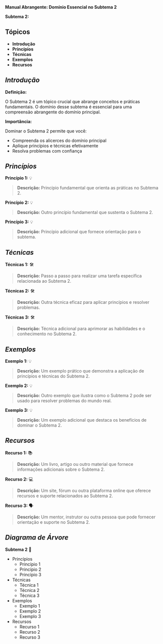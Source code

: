 **Manual Abrangente: Domínio Essencial no Subtema 2**

**Subtema 2:**

## Tópicos

- **Introdução**
- **Princípios**
- **Técnicas**
- **Exemplos**
- **Recursos**

## ***Introdução***

**Definição:**

O Subtema 2 é um tópico crucial que abrange conceitos e práticas fundamentais. O domínio desse subtema é essencial para uma compreensão abrangente do domínio principal.

**Importância:**

Dominar o Subtema 2 permite que você:

- Compreenda os alicerces do domínio principal
- Aplique princípios e técnicas efetivamente
- Resolva problemas com confiança

## ***Princípios***

**Princípio 1:** 💡

> **Descrição:** Princípio fundamental que orienta as práticas no Subtema 2.

**Princípio 2:** 💡

> **Descrição:** Outro princípio fundamental que sustenta o Subtema 2.

**Princípio 3:** 💡

> **Descrição:** Princípio adicional que fornece orientação para o subtema.

## ***Técnicas***

**Técnicas 1:** 🛠️

> **Descrição:** Passo a passo para realizar uma tarefa específica relacionada ao Subtema 2.

**Técnicas 2:** 🛠️

> **Descrição:** Outra técnica eficaz para aplicar princípios e resolver problemas.

**Técnicas 3:** 🛠️

> **Descrição:** Técnica adicional para aprimorar as habilidades e o conhecimento no Subtema 2.

## ***Exemplos***

**Exemplo 1:** 💡

> **Descrição:** Um exemplo prático que demonstra a aplicação de princípios e técnicas do Subtema 2.

**Exemplo 2:** 💡

> **Descrição:** Outro exemplo que ilustra como o Subtema 2 pode ser usado para resolver problemas do mundo real.

**Exemplo 3:** 💡

> **Descrição:** Um exemplo adicional que destaca os benefícios de dominar o Subtema 2.

## ***Recursos***

**Recurso 1:** 📚

> **Descrição:** Um livro, artigo ou outro material que fornece informações adicionais sobre o Subtema 2.

**Recurso 2:** 💻

> **Descrição:** Um site, fórum ou outra plataforma online que oferece recursos e suporte relacionados ao Subtema 2.

**Recurso 3:** 🗣️

> **Descrição:** Um mentor, instrutor ou outra pessoa que pode fornecer orientação e suporte no Subtema 2.

## ***Diagrama de Árvore***

**Subtema 2** 🌳

- Princípios
    - Princípio 1
    - Princípio 2
    - Princípio 3
- Técnicas
    - Técnica 1
    - Técnica 2
    - Técnica 3
- Exemplos
    - Exemplo 1
    - Exemplo 2
    - Exemplo 3
- Recursos
    - Recurso 1
    - Recurso 2
    - Recurso 3